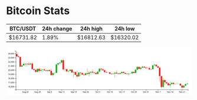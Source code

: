# Bitcoin Stats

BTC/USDT|24h change|24h high|24h low|
|---|---|---|---|
|$16731.82|1.89%|$16812.63|$16320.02|

<img src="./chart.svg">

